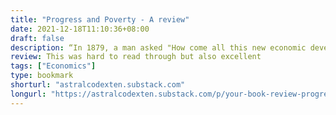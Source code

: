 ```yaml
---
title: "Progress and Poverty - A review"
date: 2021-12-18T11:10:36+08:00
draft: false
description: “In 1879, a man asked "How come all this new economic development and industrialized technology hasn't eliminated poverty and oppression?" That man was Henry George, his answer came in the form of a book called Progress & Poverty, and this is a review of that book”
review: This was hard to read through but also excellent
tags: ["Economics"]
type: bookmark
shorturl: "astralcodexten.substack.com"
longurl: "https://astralcodexten.substack.com/p/your-book-review-progress-and-poverty"
---
```

